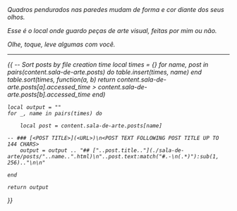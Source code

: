 <div class="topbar">
<i>Quadros pendurados nas paredes mudam de forma e cor diante dos seus olhos.<i>
</div>

<div class="content">
<p>Esse é o local onde guardo peças de arte visual, feitas por mim ou não.</p>

<p>Olhe, toque, leve algumas com você.</p>
<hr>
{{
	-- Sort posts by file creation time
	local times = {}
	for name, post in pairs(content.sala-de-arte.posts) do
		table.insert(times, name)
	end
	table.sort(times, function(a, b)
		return content.sala-de-arte.posts[a].accessed_time > content.sala-de-arte.posts[b].accessed_time
	end)
	
	local output = ""
	for _, name in pairs(times) do
		
		local post = content.sala-de-arte.posts[name]
		
	-- ### [<POST TITLE>](<URL>)\n<POST TEXT FOLLOWING POST TITLE UP TO 144 CHARS>
		output = output .. "## ["..post.title.."](./sala-de-arte/posts/"..name..".html)\n"..post.text:match("#.-\n(.*)"):sub(1, 256).."\n\n"
		
	end
	
	return output
}}
</div>
